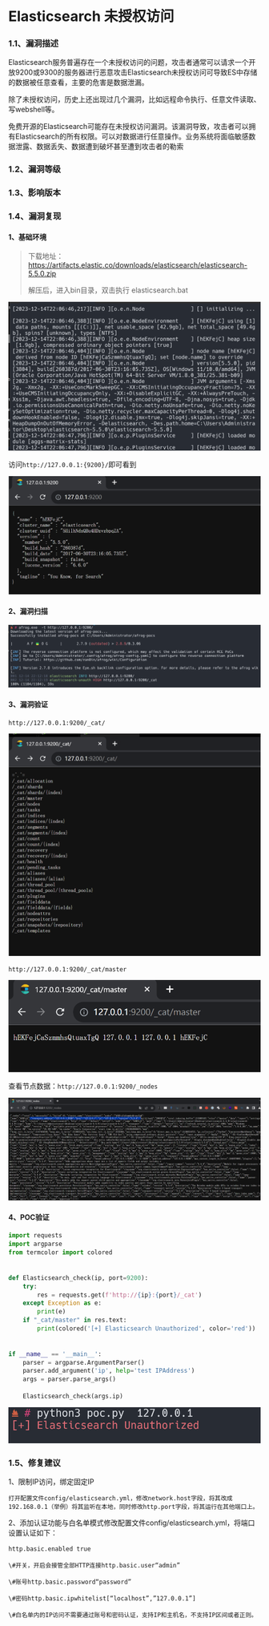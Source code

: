 # Elasticsearch 未授权访问

### 1.1、漏洞描述

Elasticsearch服务普遍存在一个未授权访问的问题，攻击者通常可以请求一个开放9200或9300的服务器进行恶意攻击Elasticsearch未授权访问可导致ES中存储的数据被任意查看，主要的危害是数据泄漏。

除了未授权访问，历史上还出现过几个漏洞，⽐如远程命令执⾏、任意⽂件读取、写webshell等。

免费开源的Elasticsearch可能存在未授权访问漏洞。该漏洞导致，攻击者可以拥有Elasticsearch的所有权限。可以对数据进行任意操作。业务系统将面临敏感数据泄露、数据丢失、数据遭到破坏甚至遭到攻击者的勒索

### 1.2、漏洞等级

### 1.3、影响版本

### 1.4、漏洞复现

#### 1、基础环境

> 下载地址：https://artifacts.elastic.co/downloads/elasticsearch/elasticsearch-5.5.0.zip 
>
> 解压后，进入bin目录，双击执行 elasticsearch.bat

![image-20231221114318722](./imgs/image-20231221114318722.png)

访问`http://127.0.0.1:{9200}/`即可看到

![image-20231221114345235](./imgs/image-20231221114345235.png)

#### 2、漏洞扫描

![image-20231221114840090](./imgs/image-20231221114840090.png)

#### 3、漏洞验证

`http://127.0.0.1:9200/_cat/`

![image-20231221130202703](./imgs/image-20231221130202703.png)

`http://127.0.0.1:9200/_cat/master`

![image-20231221130229896](./imgs/image-20231221130229896.png)

查看节点数据：`http://127.0.0.1:9200/_nodes`

![image-20231221131049700](./imgs/image-20231221131049700.png)

#### 4、POC验证

```python
import requests
import argparse
from termcolor import colored


def Elasticsearch_check(ip, port=9200):
    try:
        res = requests.get(f'http://{ip}:{port}/_cat')
    except Exception as e:
        print(e)
    if "_cat/master" in res.text:
        print(colored('[+] Elasticsearch Unauthorized', color='red'))


if __name__ == '__main__':
    parser = argparse.ArgumentParser()
    parser.add_argument('ip', help='test IPAddress')
    args = parser.parse_args()

    Elasticsearch_check(args.ip)

```

![image-20231221131341114](./imgs/image-20231221131341114.png)

### 1.5、修复建议

1、限制IP访问，绑定固定IP

```
打开配置文件config/elasticsearch.yml，修改network.host字段，将其改成192.168.0.1（举例）将其监听在本地，同时修改http.port字段，将其运行在其他端口上。 
```



2、添加认证功能与白名单模式修改配置文件config/elasticsearch.yml，将端口设置认证如下：

```
http.basic.enabled true           

\#开关，开启会接管全部HTTP连接http.basic.user“admin”           

\#账号http.basic.password“password”        

\#密码http.basic.ipwhitelist[“localhost”,”127.0.0.1”]  

\#白名单内的IP访问不需要通过账号和密码认证，支持IP和主机名，不支持IP区间或者正则。
```



 